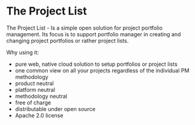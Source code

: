 # The Project List
The Project List - Is a simple open solution for project portfolio management.
Its focus is to support portfolio manager in creating and changing project portfolios or rather project lists.

Why using it:
-	pure web, native cloud solution to setup portfolios or project lists
-	one common view on all your projects regardless of the individual PM methodology
-	product neutral
-	platform neutral
-	methodology neutral
-	free of charge
-	distributable under open source
-	Apache 2.0 license 
